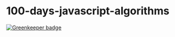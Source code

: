 # 100-days-javascript-algorithms

[![Greenkeeper badge](https://badges.greenkeeper.io/liuliangsir/100-days-javascript-algorithms.svg)](https://greenkeeper.io/)
